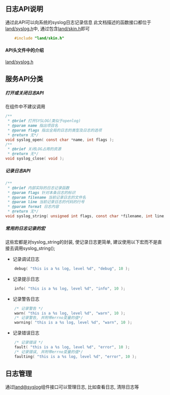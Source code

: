

## 日志API说明

通过此API可以向系统的syslog日志记录信息
此文档描述的函数接口都位于[land/syslog.h](./include/land/syslog.h)中, 通过包含[land/skin.h](./include/land/skin.h)即可
```c
    #include "land/skin.h"
```

#### API头文件中的介绍

[land/syslog.h](./include/land/syslog.h)



## 服务API分类

##### 打开或关闭日志API 
在组件中不建议调用
```c
/**
 * @brief 打开SYSLOG(类似于openlog)
 * @param name 指出项目名
 * @param flags 指出全局的日志的类型及日志的选项
 * @return 无*/
void syslog_open( const char *name, int flags );
/**
 * @brief 关闭LOG占用的资源
 * @return 无*/
void syslog_close( void );
```
##### 记录日志API
```c
/**
 * @brief 内部实际的日志记录函数
 * @param flags 针对本条日志的标识
 * @param filename 当前记录日志的文件名
 * @param line 当前记录日志的代码的行号
 * @param format 日志内容
 * @return 无*/
void syslog_string( unsigned int flags, const char *filename, int line, const char *format, ... );
```
##### 常用的日志记录的宏 
这些宏都是对syslog_string的封装, 使记录日志更简单, 建议使用以下宏而不是直接去调用syslog_string();

- 记录调试日志
```c
    debug( "this is a %s log, level %d", "debug", 10 );
```
- 记录提示日志
```c
    info( "this is a %s log, level %d", "info", 10 );
```
- 记录警告日志
```c
    /* 记录警告 */
    warn( "this is a %s log, level %d", "warn", 10 );
    /* 记录警告, 并附带errno变量的值*/
    warning( "this is a %s log, level %d", "warn", 10 );
```
- 记录错误日志
```c
    /* 记录错误 */
    fault( "this is a %s log, level %d", "error", 10 );
    /* 记录错误, 并附带errno变量的值*/
    faulting( "this is a %s log, level %d", "error", 10 );
```

## 日志管理
通过[land@syslog](../com/land/syslog.md)组件接口可以管理日志, 比如查看日志, 清除日志等



